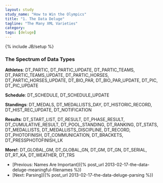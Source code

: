 ```yaml
---
layout: study
study_name: "How to Win the Olympics"
title: "1. The Data Deluge"
tagline: "The Many XML Varieties"
category: 
tags: [deluge]
---
```

{% include JB/setup %}

### The Spectrum of Data Types

**Athletes**: DT_PARTIC, DT_PARTIC_UPDATE, DT_PARTIC_TEAMS, DT_PARTIC_TEAMS_UPDATE, DT_PARTIC_HORSES, DT_PARTIC_HORSES_UPDATE, DT_BIO_PAR, DT_BIO_PAR_UPDATE, DT_PIC, DT_PIC_UPDATE

**Schedule**: DT_SCHEDULE, DT_SCHEDULE_UPDATE

**Standings**: DT_MEDALS, DT_MEDALLISTS_DAY, DT_HISTORIC_RECORD, DT_HIST_REC_UPDATE, DT_NOTIFICATION 

**Results**: DT_START_LIST, DT_RESULT, DT_PHASE_RESULT, DT_CUMULATIVE_RESULT, DT_POOL_STANDING, DT_RANKING, DT_STATS, DT_MEDALLISTS, DT_MEDALLISTS_DISCIPLINE, DT_RECORD, DT_PHOTOFINISH, DT_COMMUNICATION, DT_BRACKETS, DT_PRESSPHOTOFINISH_LK

**More!**: DT_GLOBAL_GM, DT_GLOBAL_GN, DT_GM, DT_GN, DT_SERIAL, DT_RT_KA, DT_WEATHER, DT_TRS


* [Previous: Names Are Important]({% post_url 2013-02-17-the-data-deluge-meaningful-filenames %})
* [Next: Parsing]({% post_url 2013-02-17-the-data-deluge-parsing %})
